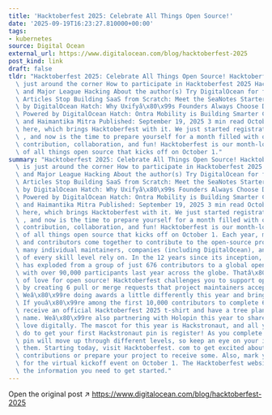 ```yaml
---
title: 'Hacktoberfest 2025: Celebrate All Things Open Source!'
date: '2025-09-19T16:23:27.810000+00:00'
tags:
- kubernetes
source: Digital Ocean
external_url: https://www.digitalocean.com/blog/hacktoberfest-2025
post_kind: link
draft: false
tldr: "Hacktoberfest 2025: Celebrate All Things Open Source! Hacktoberfest 2025 is\
  \ just around the corner How to participate in Hacktoberfest 2025 Hacktoberfest\
  \ and Major League Hacking About the author(s) Try DigitalOcean for free Related\
  \ Articles Stop Building SaaS from Scratch: Meet the SeaNotes Starter Kit Powered\
  \ by DigitalOcean Hatch: Why Uxifyâ\x80\x99s Founders Always Choose DigitalOcean\
  \ Powered by DigitalOcean Hatch: Ontra Mobility is Building Smarter Cities By DigitalOcean\
  \ and Haimantika Mitra Published: September 19, 2025 3 min read October is almost\
  \ here, which brings Hacktoberfest with it. We just started registrations for Hacktoberfest\
  \ , and now is the time to prepare yourself for a month filled with open-source\
  \ contribution, collaboration, and fun! Hacktoberfest is our month-long celebration\
  \ of all things open source that kicks off on October 1."
summary: "Hacktoberfest 2025: Celebrate All Things Open Source! Hacktoberfest 2025\
  \ is just around the corner How to participate in Hacktoberfest 2025 Hacktoberfest\
  \ and Major League Hacking About the author(s) Try DigitalOcean for free Related\
  \ Articles Stop Building SaaS from Scratch: Meet the SeaNotes Starter Kit Powered\
  \ by DigitalOcean Hatch: Why Uxifyâ\x80\x99s Founders Always Choose DigitalOcean\
  \ Powered by DigitalOcean Hatch: Ontra Mobility is Building Smarter Cities By DigitalOcean\
  \ and Haimantika Mitra Published: September 19, 2025 3 min read October is almost\
  \ here, which brings Hacktoberfest with it. We just started registrations for Hacktoberfest\
  \ , and now is the time to prepare yourself for a month filled with open-source\
  \ contribution, collaboration, and fun! Hacktoberfest is our month-long celebration\
  \ of all things open source that kicks off on October 1. Each year, maintainers\
  \ and contributors come together to contribute to the open-source projects that\
  \ many individual maintainers, companies (including DigitalOcean), and builders\
  \ of every skill level rely on. In the 12 years since its inception, Hacktoberfest\
  \ has exploded from a group of just 676 contributors to a global open-source phenomenon,\
  \ with over 90,000 participants last year across the globe. Thatâ\x80\x99s a lot\
  \ of love for open source! Hacktoberfest challenges you to support open-source projects\
  \ by creating 6 pull or merge requests that project maintainers accept during October.\
  \ Weâ\x80\x99re doing awards a little differently this year and bringing back t-shirts!\
  \ If youâ\x80\x99re among the first 10,000 contributors to complete 6 PRs, you will\
  \ receive an official Hacktoberfest 2025 t-shirt and have a tree planted in your\
  \ name. Weâ\x80\x99re also partnering with Holopin this year to share the open-source\
  \ love digitally. The mascot for this year is Hackstronaut, and all you have to\
  \ do to get your first Hackstronaut pin is register! As you complete each PR, your\
  \ pin will move up through different levels, so keep an eye on your inbox to claim\
  \ them. Starting today, visit Hacktoberfest. com to get excited about making your\
  \ contributions or prepare your project to receive some. Also, mark your calendar\
  \ for the virtual kickoff event on October 1. The Hacktoberfest website has all\
  \ the information you need to get started."
---
```

Open the original post ↗ https://www.digitalocean.com/blog/hacktoberfest-2025
